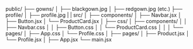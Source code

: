 public/
├── gowns/
│   ├── blackgown.jpg
│   ├── redgown.jpg (etc.)
├── profile/
│   ├── profile.jpg
|
|
src/
│
├── components/
│   ├── Navbar.jsx
│   ├── Button.jsx
│   └── ProductCard.jsx
│
├── css/
│   ├── components/
│   │   ├── Navbar.css
│   │   ├── Button.css
│   │   └── ProductCard.css
│   │
│   └── pages/
│       ├── App.css
│       └── Profile.css
│
├── pages/
│   ├── Product.jsx
│   └── Profile.jsx
│
├── App.jsx
└── main.jsx
